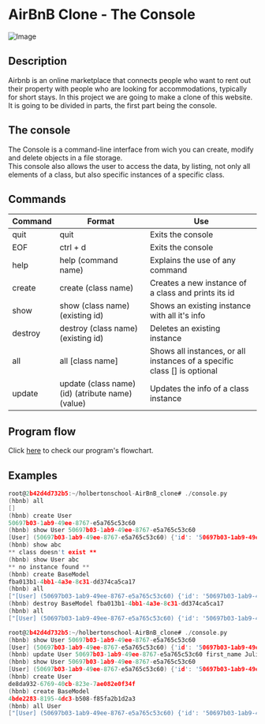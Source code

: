 # AirBnB Clone - The Console
![Image](https://s3.eu-west-3.amazonaws.com/hbtn.intranet/uploads/medias/2018/6/65f4a1dd9c51265f49d0.png?X-Amz-Algorithm=AWS4-HMAC-SHA256&X-Amz-Credential=AKIA4MYA5JM5DUTZGMZG%2F20231024%2Feu-west-3%2Fs3%2Faws4_request&X-Amz-Date=20231024T005615Z&X-Amz-Expires=86400&X-Amz-SignedHeaders=host&X-Amz-Signature=db71997ec0eb133e35633ec7429824030c895fbaa98c917b551a1743ca1d973f)

## Description
Airbnb is an online marketplace that connects people 
who want to rent out their property with people who are looking for accommodations, typically for short stays. In this project we are going to make a clone of this website. It is going to be divided in parts, the first part being the console.

## The console

The Console is a command-line interface from wich you can create, modify and delete objects in a file storage.  
This console also allows the user to access the data, by listing, not only all elements of a class, but also specific instances of a specific class.

## Commands

Command|Format|Use
---|---|---
quit | quit | Exits the console
EOF | ctrl + d | Exits the console
help | help (command name) | Explains the use of any command
create | create (class name) | Creates a new instance of a class and prints its id
show | show (class name) (existing id)| Shows an existing instance with all it's info
destroy | destroy (class name) (existing id)| Deletes an existing instance
all | all [class name] | Shows all instances, or all instances of a specific class [] is optional
update | update (class name) (id) (atribute name) (value) | Updates the info of a class instance

## Program flow

Click [here](https://miro.com/welcomeonboard/U0o4amlkWWJrbWdkZUFPRlJLMzB5SjhlMmRLUlRXczM1bGtOVk5ESEhoNHpkTkQ2Sjd6N0t6TVAzMnNqdnF6eXwzNDU4NzY0NTI1Njk3ODc1NTExfDI=?share_link_id=964350957586) to check our program's flowchart.

## Examples
```c
root@2b42d4d732b5:~/holbertonschool-AirBnB_clone# ./console.py 
(hbnb) all
[]
(hbnb) create User
50697b03-1ab9-49ee-8767-e5a765c53c60
(hbnb) show User 50697b03-1ab9-49ee-8767-e5a765c53c60
[User] (50697b03-1ab9-49ee-8767-e5a765c53c60) {'id': '50697b03-1ab9-49ee-8767-e5a765c53c60', 'created_at': datetime.datetime(2023, 10, 28, 8, 36, 27, 74956), 'updated_at': datetime.datetime(2023, 10, 28, 8, 36, 27, 75056)}
(hbnb) show abc
** class doesn't exist **
(hbnb) show User abc
** no instance found **
(hbnb) create BaseModel
fba013b1-4bb1-4a3e-8c31-dd374ca5ca17
(hbnb) all
["[User] (50697b03-1ab9-49ee-8767-e5a765c53c60) {'id': '50697b03-1ab9-49ee-8767-e5a765c53c60', 'created_at': datetime.datetime(2023, 10, 28, 8, 36, 27, 74956), 'updated_at': datetime.datetime(2023, 10, 28, 8, 36, 27, 75056)}", "[BaseModel] (fba013b1-4bb1-4a3e-8c31-dd374ca5ca17) {'id': 'fba013b1-4bb1-4a3e-8c31-dd374ca5ca17', 'created_at': datetime.datetime(2023, 10, 28, 8, 37, 8, 794817), 'updated_at': datetime.datetime(2023, 10, 28, 8, 37, 8, 794864)}"]
(hbnb) destroy BaseModel fba013b1-4bb1-4a3e-8c31-dd374ca5ca17
(hbnb) all
["[User] (50697b03-1ab9-49ee-8767-e5a765c53c60) {'id': '50697b03-1ab9-49ee-8767-e5a765c53c60', 'created_at': datetime.datetime(2023, 10, 28, 8, 36, 27, 74956), 'updated_at': datetime.datetime(2023, 10, 28, 8, 36, 27, 75056)}"]
```

```c
root@2b42d4d732b5:~/holbertonschool-AirBnB_clone# ./console.py 
(hbnb) show User 50697b03-1ab9-49ee-8767-e5a765c53c60
[User] (50697b03-1ab9-49ee-8767-e5a765c53c60) {'id': '50697b03-1ab9-49ee-8767-e5a765c53c60', 'created_at': datetime.datetime(2023, 10, 28, 8, 36, 27, 74956), 'updated_at': datetime.datetime(2023, 10, 28, 8, 36, 27, 75056)}
(hbnb) update User 50697b03-1ab9-49ee-8767-e5a765c53c60 first_name Julius
(hbnb) show User 50697b03-1ab9-49ee-8767-e5a765c53c60
[User] (50697b03-1ab9-49ee-8767-e5a765c53c60) {'id': '50697b03-1ab9-49ee-8767-e5a765c53c60', 'created_at': datetime.datetime(2023, 10, 28, 8, 36, 27, 74956), 'updated_at': datetime.datetime(2023, 10, 28, 8, 41, 44, 417612), 'first_name': 'Julius'}
(hbnb) create User
de8da932-6769-40cb-823e-7ae082e0f34f
(hbnb) create BaseModel
4bde2283-8195-4dc3-b508-f85fa2b1d2a3
(hbnb) all User
["[User] (50697b03-1ab9-49ee-8767-e5a765c53c60) {'id': '50697b03-1ab9-49ee-8767-e5a765c53c60', 'created_at': datetime.datetime(2023, 10, 28, 8, 36, 27, 74956), 'updated_at': datetime.datetime(2023, 10, 28, 8, 41, 44, 417612), 'first_name': 'Julius'}", "[User] (de8da932-6769-40cb-823e-7ae082e0f34f) {'id': 'de8da932-6769-40cb-823e-7ae082e0f34f', 'created_at': datetime.datetime(2023, 10, 28, 8, 44, 41, 648547), 'updated_at': datetime.datetime(2023, 10, 28, 8, 44, 41, 648625)}"]
```

